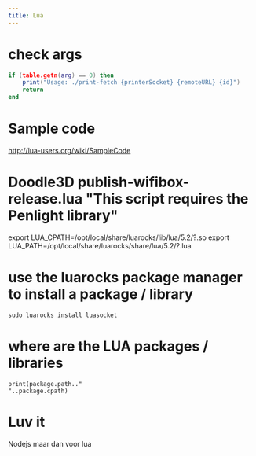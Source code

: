 ```yaml
---
title: Lua
---
```


# check args
```lua
if (table.getn(arg) == 0) then
    print("Usage: ./print-fetch {printerSocket} {remoteURL} {id}")
    return
end
```

# Sample code
http://lua-users.org/wiki/SampleCode

# Doodle3D publish-wifibox-release.lua "This script requires the Penlight library"
  export LUA_CPATH=/opt/local/share/luarocks/lib/lua/5.2/?.so
  export LUA_PATH=/opt/local/share/luarocks/share/lua/5.2/?.lua

# use the luarocks package manager to install a package / library
```sudo luarocks install luasocket```

# where are the LUA packages / libraries
```
print(package.path.."
"..package.cpath)
```

#  Luv it 
Nodejs maar dan voor lua
